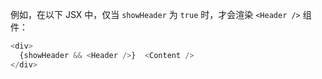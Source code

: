 例如，在以下 JSX 中，仅当 `showHeader` 为 `true` 时，才会渲染 `<Header />` 组件：

```js
<div>
  {showHeader && <Header />}  <Content />
</div>
```

<!--stackedit_data:
eyJoaXN0b3J5IjpbLTEwNTcyMTEwMjNdfQ==
-->